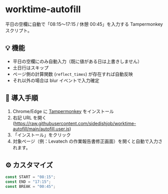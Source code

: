 # worktime-autofill

平日の空欄に自動で「08:15〜17:15 / 休憩 00:45」を入力する Tampermonkey スクリプト。

## 💡 機能

- 平日の空欄にのみ自動入力（既に値がある日は上書きしません）
- 土日行はスキップ
- ページ側の計算関数 (`reflect_times`) が存在すれば自動反映
- それ以外の場合は blur イベントで入力確定

## 🧩 導入手順

1. Chrome/Edge に [Tampermonkey](https://www.tampermonkey.net/) をインストール
2. 右記 URL を開く(https://raw.githubusercontent.com/sidedishjob/worktime-autofill/main/autofill.user.js)
3. 「インストール」をクリック
4. 対象ページ（例：Levatech の作業報告書修正画面）を開くと自動で入力されます。

## ⚙️ カスタマイズ

```js
const START = "08:15";
const END = "17:15";
const BREAK = "00:45";
```
